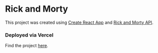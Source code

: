 # Rick and Morty

This project was created using [Create React App](https://github.com/facebook/create-react-app) and [Rick and Morty API](https://rickandmortyapi.com/).

### Deployed via Vercel
Find the project [here](https://rickandmorty-ivory.vercel.app/).



